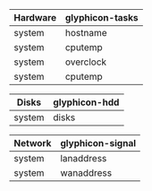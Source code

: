 Hardware  |glyphicon-tasks 
----------|---------------
system    |hostname
system    |cputemp
system	  |overclock
system	  |cputemp

Disks     |glyphicon-hdd
----------|-------------
system    |disks

Network   |glyphicon-signal
----------|----------------
system    |lanaddress
system    |wanaddress